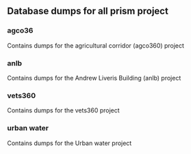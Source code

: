## Database dumps for all prism project


### agco36

Contains dumps for the agricultural corridor (agco360) project


### anlb


Contains dumps for the Andrew Liveris Building (anlb) project

### vets360

Contains dumps for the vets360 project


### urban water

Contains dumps for the Urban water project  
